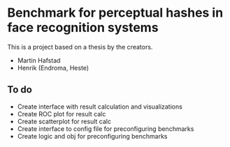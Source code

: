 # Benchmark for perceptual hashes in face recognition systems

This is a project based on a thesis by the creators.
- Martin Hafstad
- Henrik (Endroma, Heste)

## To do
- Create interface with result calculation and visualizations
- Create ROC plot for result calc
- Create scatterplot for result calc
- Create interface to config file for preconfiguring benchmarks
- Create logic and obj for preconfiguring benchmarks
